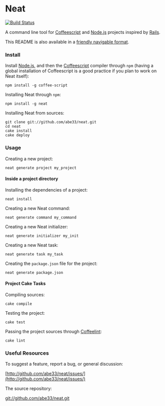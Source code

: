 # Neat
[![Build Status](https://travis-ci.org/abe33/neat.png?branch=0.0.70)](https://travis-ci.org/abe33/neat)

A command line tool for [Coffeescript][coffee] and [Node.js][node] projects inspired by [Rails][rails].

This README is also available in a [friendly navigable format][doc].

### Install

Install [Node.js][node], and then the [Coffeescript][coffee] compiler through
`npm` (having a global installation of Coffeescript is a good practice if you
plan to work on Neat itself):

    npm install -g coffee-script

Installing Neat through `npm`:

    npm install -g neat

Installing Neat from sources:

    git clone git://github.com/abe33/neat.git
    cd neat
    cake install
    cake deploy

### Usage

Creating a new project:

    neat generate project my_project

#### Inside a project directory

Installing the dependencies of a project:

    neat install

Creating a new Neat command:

    neat generate command my_command

Creating a new Neat initializer:

    neat generate initializer my_init

Creating a new Neat task:

    neat generate task my_task

Creating the `package.json` file for the project:

    neat generate package.json

#### Project Cake Tasks

Compiling sources:

    cake compile

Testing the project:

    cake test

Passing the project sources through [Coffeelint][lint]:

    cake lint

### Useful Resources

To suggest a feature, report a bug, or general discussion:

[http://github.com/abe33/neat/issues/](http://github.com/abe33/neat/issues/)

The source repository:

[git://github.com/abe33/neat.git](git://github.com/abe33/neat.git)

[coffee]: http://jashkenas.github.com/coffee-script
[node]:   http://nodejs.org/
[rails]:  http://rubyonrails.org/
[lint]:   http://www.coffeelint.org/
[doc]:    http://abe33.github.com/neat/

